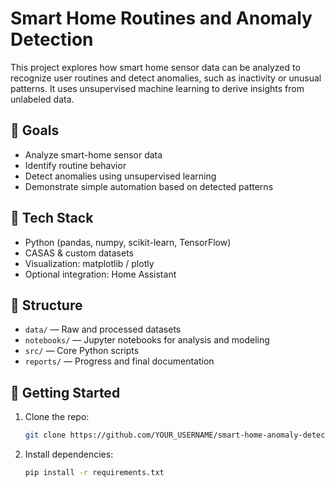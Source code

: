 # Smart Home Routines and Anomaly Detection

This project explores how smart home sensor data can be analyzed to recognize user routines and detect anomalies, such as inactivity or unusual patterns. It uses unsupervised machine learning to derive insights from unlabeled data.

## 🧠 Goals
- Analyze smart-home sensor data
- Identify routine behavior
- Detect anomalies using unsupervised learning
- Demonstrate simple automation based on detected patterns

## 🧰 Tech Stack
- Python (pandas, numpy, scikit-learn, TensorFlow)
- CASAS & custom datasets
- Visualization: matplotlib / plotly
- Optional integration: Home Assistant

## 📂 Structure
- `data/` — Raw and processed datasets  
- `notebooks/` — Jupyter notebooks for analysis and modeling  
- `src/` — Core Python scripts  
- `reports/` — Progress and final documentation  

## 🚀 Getting Started
1. Clone the repo:
   ```bash
   git clone https://github.com/YOUR_USERNAME/smart-home-anomaly-detection.git

2. Install dependencies:
   ```bash
   pip install -r requirements.txt
